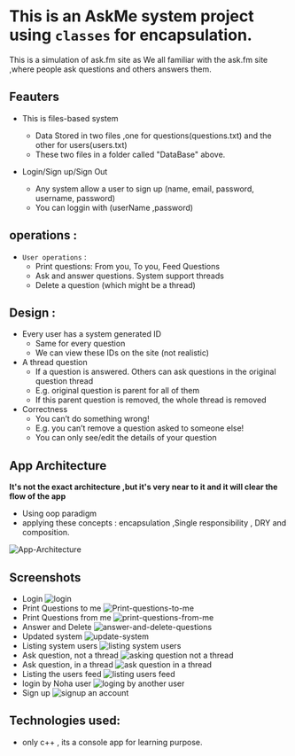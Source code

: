 # This is an **AskMe system project** using `classes` for encapsulation.
 This is a simulation of ask.fm site as We all familiar with the ask.fm site ,where people ask questions and others answers them.

## Feauters
* This is files-based system
   * Data Stored in two files ,one for questions(questions.txt) and the other for users(users.txt)
   * These two files in a folder called "DataBase" above.
  
* Login/Sign up/Sign Out
   * Any system allow a user to sign up (name, email, password, username, password)
   * You can loggin with (userName ,password)

## operations :
* ```User operations``` :
  * Print questions: From you, To you, Feed Questions
  * Ask and answer questions. System support threads
  * Delete a question (which might be a thread)

## Design :
* Every user has a system generated ID
   * Same for every question
   * We can view these IDs on the site (not realistic)
* A thread question
   * If a question is answered. Others can ask questions in the original question thread
   * E.g. original question is parent for all of them
   * If this parent question is removed, the whole thread is removed  
* Correctness
   *  You can’t do something wrong!
   *  E.g. you can’t remove a question asked to someone else!
   *  You can only see/edit the details of your question
## App Architecture
**It's not the exact architecture ,but it's very near to it and it will clear the flow of the app**
* Using oop paradigm
* applying these concepts : encapsulation ,Single responsibility , DRY and composition.

![App-Architecture](https://user-images.githubusercontent.com/77184432/176608566-18b1e12f-97ad-410a-a03d-ace876e10f07.png)

## Screenshots
* Login
![login](https://user-images.githubusercontent.com/77184432/176609043-74a5c95a-0686-479b-b589-f6f389070b36.png)
* Print Questions to me
![Print-questions-to-me](https://user-images.githubusercontent.com/77184432/176609225-4028ceb0-e838-4a09-865f-d7bb34cccc62.png)
* Print Questions from me
![print-questions-from-me](https://user-images.githubusercontent.com/77184432/176609311-3d0d6838-6b8c-482a-82b2-78ff6906aa7d.png)
* Answer and Delete
![answer-and-delete-questions](https://user-images.githubusercontent.com/77184432/176609430-8c6f26a1-9698-4134-a728-751f32348927.png)
* Updated system
![update-system](https://user-images.githubusercontent.com/77184432/176609542-17bddff8-fc7c-4e5d-a6a2-e8b59e2e107a.png)
* Listing system users
![listing system users](https://user-images.githubusercontent.com/77184432/176609632-3f5046f1-2fe5-4a55-9595-59d445bc3679.png)
* Ask question, not a thread
![asking question not a thread](https://user-images.githubusercontent.com/77184432/176609758-d82e43c3-b6b8-49fe-9c82-d6beaee1167c.png)
* Ask question, in a thread
![ask question in a thread](https://user-images.githubusercontent.com/77184432/176609902-65d05356-1edc-4be6-b79c-2b63f199df09.png)
* Listing the users feed
![listing users feed](https://user-images.githubusercontent.com/77184432/176609995-eef3f6b8-a2cd-4bff-87d1-c29af4f92502.png)
* login by Noha user
![loging by another user](https://user-images.githubusercontent.com/77184432/176610183-fb29b01a-d1ca-452c-8f42-0eb6d0c058e9.png)
* Sign up
![signup an account](https://user-images.githubusercontent.com/77184432/176610292-cab690b2-99e9-438c-b298-e8fe229192be.png)

## Technologies used:
* only c++ , its a console app for learning purpose.

